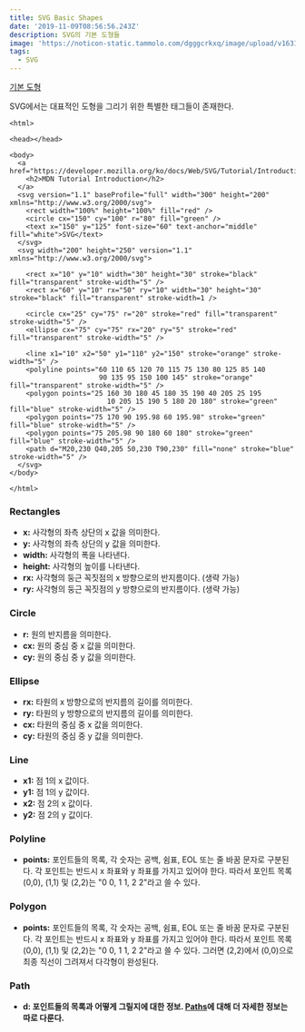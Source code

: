 ```yaml
---
title: SVG Basic Shapes
date: '2019-11-09T08:56:56.243Z'
description: SVG의 기본 도형들
image: 'https://noticon-static.tammolo.com/dgggcrkxq/image/upload/v1631952585/tlog/cover/svg_cg9i2d.png'
tags:
  - SVG
---
```


[기본 도형](https://developer.mozilla.org/ko/docs/Web/SVG/Tutorial/%EA%B8%B0%EB%B3%B8_%EB%8F%84%ED%98%95)

SVG에서는 대표적인 도형을 그리기 위한 특별한 태그들이 존재한다.

    <html>
    
    <head></head>
    
    <body>
      <a href="https://developer.mozilla.org/ko/docs/Web/SVG/Tutorial/Introduction">
        <h2>MDN Tutorial Introduction</h2>
      </a>
      <svg version="1.1" baseProfile="full" width="300" height="200" xmlns="http://www.w3.org/2000/svg">
        <rect width="100%" height="100%" fill="red" />
        <circle cx="150" cy="100" r="80" fill="green" />
        <text x="150" y="125" font-size="60" text-anchor="middle" fill="white">SVG</text>
      </svg>
      <svg width="200" height="250" version="1.1" xmlns="http://www.w3.org/2000/svg">
    
        <rect x="10" y="10" width="30" height="30" stroke="black" fill="transparent" stroke-width="5" />
        <rect x="60" y="10" rx="50" ry="10" width="30" height="30" stroke="black" fill="transparent" stroke-width=1 />
    
        <circle cx="25" cy="75" r="20" stroke="red" fill="transparent" stroke-width="5" />
        <ellipse cx="75" cy="75" rx="20" ry="5" stroke="red" fill="transparent" stroke-width="5" />
    
        <line x1="10" x2="50" y1="110" y2="150" stroke="orange" stroke-width="5" />
        <polyline points="60 110 65 120 70 115 75 130 80 125 85 140
                          90 135 95 150 100 145" stroke="orange" fill="transparent" stroke-width="5" />
        <polygon points="25 160 30 180 45 180 35 190 40 205 25 195
                            10 205 15 190 5 180 20 180" stroke="green" fill="blue" stroke-width="5" />
        <polygon points="75 170 90 195.98 60 195.98" stroke="green" fill="blue" stroke-width="5" />
        <polygon points="75 205.98 90 180 60 180" stroke="green" fill="blue" stroke-width="5" />
        <path d="M20,230 Q40,205 50,230 T90,230" fill="none" stroke="blue" stroke-width="5" />
      </svg>
    </body>
    
    </html>

### Rectangles

- **x:** 사각형의 좌측 상단의 x 값을 의미한다.
- **y:** 사각형의 좌측 상단의 y 값을 의미한다.
- **width:** 사각형의 폭을 나타낸다.
- **height:** 사각형의 높이를 나타낸다.
- **rx:** 사각형의 둥근 꼭짓점의 x 방향으로의 반지름이다. (생략 가능)
- **ry:** 사각형의 둥근 꼭짓점의 y 방향으로의 반지름이다. (생략 가능)

### Circle

- **r:** 원의 반지름을 의미한다.
- **cx:** 원의 중심 중 x 값을 의미한다.
- **cy:** 원의 중심 중 y 값을 의미한다.

### Ellipse

- **rx:** 타원의 x 방향으로의 반지름의 길이를 의미한다.
- **ry:** 타원의 y 방향으로의 반지름의 길이를 의미한다.
- **cx:** 타원의 중심 중 x 값을 의미한다.
- **cy:** 타원의 중심 중 y 값을 의미한다.

### Line

- **x1:** 점 1의 x 값이다.
- **y1:** 점 1의 y 값이다.
- **x2:** 점 2의 x 값이다.
- **y2:** 점 2의 y 값이다.

### Polyline

- **points:** 포인트들의 목록, 각 숫자는 공백, 쉼표, EOL 또는 줄 바꿈 문자로 구분된다. 각 포인트는 반드시 x 좌표와 y 좌표를 가지고 있어야 한다. 따라서 포인트 목록 (0,0), (1,1) 및 (2,2)는 "0 0, 1 1, 2 2"라고 쓸 수 있다.

### Polygon

- **points:** 포인트들의 목록, 각 숫자는 공백, 쉼표, EOL 또는 줄 바꿈 문자로 구분된다. 각 포인트는 반드시 x 좌표와 y 좌표를 가지고 있어야 한다. 따라서 포인트 목록 (0,0), (1,1) 및 (2,2)는 "0 0, 1 1, 2 2"라고 쓸 수 있다. 그러면 (2,2)에서 (0,0)으로 최종 직선이 그려져서 다각형이 완성된다.

### Path

- **d: 포인트들의 목록과 어떻게 그릴지에 대한 정보. [Paths](https://developer.mozilla.org/ko/docs/Web/SVG/Tutorial/Paths)에 대해 더 자세한 정보는 따로 다룬다.**